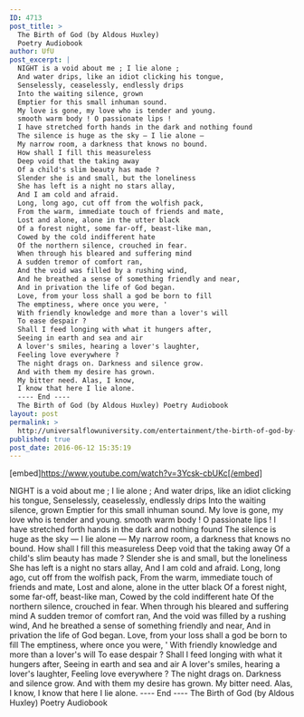 ```yaml
---
ID: 4713
post_title: >
  The Birth of God (by Aldous Huxley)
  Poetry Audiobook
author: UfU
post_excerpt: |
  NIGHT is a void about me ; I lie alone ;
  And water drips, like an idiot clicking his tongue,
  Senselessly, ceaselessly, endlessly drips
  Into the waiting silence, grown
  Emptier for this small inhuman sound.
  My love is gone, my love who is tender and young.
  smooth warm body ! O passionate lips !
  I have stretched forth hands in the dark and nothing found
  The silence is huge as the sky — I lie alone —
  My narrow room, a darkness that knows no bound.
  How shall I fill this measureless
  Deep void that the taking away
  Of a child's slim beauty has made ?
  Slender she is and small, but the loneliness
  She has left is a night no stars allay,
  And I am cold and afraid.
  Long, long ago, cut off from the wolfish pack,
  From the warm, immediate touch of friends and mate,
  Lost and alone, alone in the utter black
  Of a forest night, some far-off, beast-like man,
  Cowed by the cold indifferent hate
  Of the northern silence, crouched in fear.
  When through his bleared and suffering mind
  A sudden tremor of comfort ran,
  And the void was filled by a rushing wind,
  And he breathed a sense of something friendly and near,
  And in privation the life of God began.
  Love, from your loss shall a god be born to fill
  The emptiness, where once you were, '
  With friendly knowledge and more than a lover's will
  To ease despair ?
  Shall I feed longing with what it hungers after,
  Seeing in earth and sea and air
  A lover's smiles, hearing a lover's laughter,
  Feeling love everywhere ?
  The night drags on. Darkness and silence grow.
  And with them my desire has grown.
  My bitter need. Alas, I know,
  I know that here I lie alone.
  ---- End ----
  The Birth of God (by Aldous Huxley) Poetry Audiobook
layout: post
permalink: >
  http://universalflowuniversity.com/entertainment/the-birth-of-god-by-aldous-huxley-poetry-audiobook/
published: true
post_date: 2016-06-12 15:35:19
---
```

[embed]https://www.youtube.com/watch?v=3Ycsk-cbUKc[/embed]<br>
<p>NIGHT is a void about me ; I lie alone ; 
And water drips, like an idiot clicking his tongue, 
Senselessly, ceaselessly, endlessly drips 
Into the waiting silence, grown 
Emptier for this small inhuman sound. 
My love is gone, my love who is tender and young. 
smooth warm body ! O passionate lips ! 
I have stretched forth hands in the dark and nothing found 
The silence is huge as the sky — I lie alone — 
My narrow room, a darkness that knows no bound. 
How shall I fill this measureless 
Deep void that the taking away 
Of a child's slim beauty has made ? 
Slender she is and small, but the loneliness 
She has left is a night no stars allay, 
And I am cold and afraid. 
Long, long ago, cut off from the wolfish pack, 
From the warm, immediate touch of friends and mate, 
Lost and alone, alone in the utter black 
Of a forest night, some far-off, beast-like man, 
Cowed by the cold indifferent hate 
Of the northern silence, crouched in fear. 
When through his bleared and suffering mind 
A sudden tremor of comfort ran, 
And the void was filled by a rushing wind, 
And he breathed a sense of something friendly and near, 
And in privation the life of God began. 
Love, from your loss shall a god be born to fill
The emptiness, where once you were, ' 
With friendly knowledge and more than a lover's will 
To ease despair ? 
Shall I feed longing with what it hungers after, 
Seeing in earth and sea and air 
A lover's smiles, hearing a lover's laughter, 
Feeling love everywhere ? 
The night drags on. Darkness and silence grow. 
And with them my desire has grown. 
My bitter need. Alas, I know, 
I know that here I lie alone.
---- End ----
The Birth of God (by Aldous Huxley) Poetry Audiobook</p>